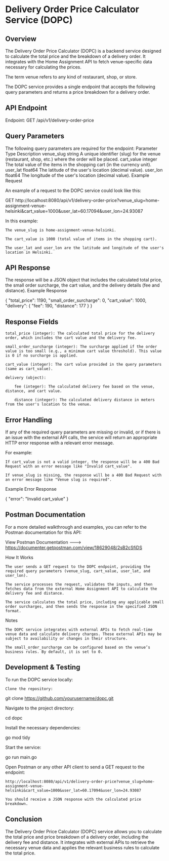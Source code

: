 # Delivery Order Price Calculator Service (DOPC)
## Overview

The Delivery Order Price Calculator (DOPC) is a backend service designed to calculate the total price and the breakdown of a delivery order. It integrates with the Home Assignment API to fetch venue-specific data necessary for calculating the prices.

The term venue refers to any kind of restaurant, shop, or store.

The DOPC service provides a single endpoint that accepts the following query parameters and returns a price breakdown for a delivery order.
## API Endpoint

Endpoint: GET /api/v1/delivery-order-price
## Query Parameters

The following query parameters are required for the endpoint:
Parameter	Type	Description
venue_slug	string	A unique identifier (slug) for the venue (restaurant, shop, etc.) where the order will be placed.
cart_value	integer	The total value of the items in the shopping cart (in the currency unit).
user_lat	float64	The latitude of the user's location (decimal value).
user_lon	float64	The longitude of the user's location (decimal value).
Example Request

An example of a request to the DOPC service could look like this:

GET http://localhost:8080/api/v1/delivery-order-price?venue_slug=home-assignment-venue-helsinki&cart_value=1000&user_lat=60.17094&user_lon=24.93087

In this example:

    The venue_slug is home-assignment-venue-helsinki.

    The cart_value is 1000 (total value of items in the shopping cart).

    The user_lat and user_lon are the latitude and longitude of the user's location in Helsinki.

## API Response

The response will be a JSON object that includes the calculated total price, the small order surcharge, the cart value, and the delivery details (fee and distance).
Example Response

{
  "total_price": 1190,
  "small_order_surcharge": 0,
  "cart_value": 1000,
  "delivery": {
    "fee": 190,
    "distance": 177
  }
}

## Response Fields

    total_price (integer): The calculated total price for the delivery order, which includes the cart value and the delivery fee.

    small_order_surcharge (integer): The surcharge applied if the order value is too small (e.g., a minimum cart value threshold). This value is 0 if no surcharge is applied.

    cart_value (integer): The cart value provided in the query parameters (same as cart_value).

    delivery (object):

        fee (integer): The calculated delivery fee based on the venue, distance, and cart value.

        distance (integer): The calculated delivery distance in meters from the user's location to the venue.

## Error Handling

If any of the required query parameters are missing or invalid, or if there is an issue with the external API calls, the service will return an appropriate HTTP error response with a relevant error message.

For example:

    If cart_value is not a valid integer, the response will be a 400 Bad Request with an error message like "Invalid cart_value".

    If venue_slug is missing, the response will be a 400 Bad Request with an error message like "Venue slug is required".

Example Error Response

{
  "error": "Invalid cart_value"
}

## Postman Documentation

For a more detailed walkthrough and examples, you can refer to the Postman documentation for this API:

View Postman Documentation ---> https://documenter.getpostman.com/view/18629048/2sB2cSfiDS

How It Works

    The user sends a GET request to the DOPC endpoint, providing the required query parameters (venue_slug, cart_value, user_lat, and user_lon).

    The service processes the request, validates the inputs, and then fetches data from the external Home Assignment API to calculate the delivery fee and distance.

    The service calculates the total price, including any applicable small order surcharges, and then sends the response in the specified JSON format.

Notes

    The DOPC service integrates with external APIs to fetch real-time venue data and calculate delivery charges. These external APIs may be subject to availability or changes in their structure.

    The small_order_surcharge can be configured based on the venue’s business rules. By default, it is set to 0.

## Development & Testing

To run the DOPC service locally:

    Clone the repository:

git clone https://github.com/yourusername/dopc.git

Navigate to the project directory:

cd dopc

Install the necessary dependencies:

go mod tidy

Start the service:

go run main.go

Open Postman or any other API client to send a GET request to the endpoint:

    http://localhost:8080/api/v1/delivery-order-price?venue_slug=home-assignment-venue-helsinki&cart_value=1000&user_lat=60.17094&user_lon=24.93087

    You should receive a JSON response with the calculated price breakdown.

## Conclusion

The Delivery Order Price Calculator (DOPC) service allows you to calculate the total price and price breakdown of a delivery order, including the delivery fee and distance. It integrates with external APIs to retrieve the necessary venue data and applies the relevant business rules to calculate the total price.


